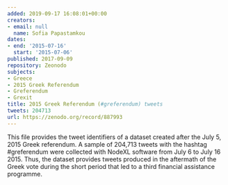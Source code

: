 ```yaml
---
added: 2019-09-17 16:08:01+00:00
creators:
- email: null
  name: Sofia Papastamkou
dates:
- end: '2015-07-16'
  start: '2015-07-06'
published: 2017-09-09
repository: Zeonodo
subjects:
- Greece
- 2015 Greek Referendum
- Greferendum
- Grexit
title: 2015 Greek Referendum (#greferendum) tweets
tweets: 204713
url: https://zenodo.org/record/887993
---
```


This file provides the tweet identifiers of a dataset created after the July 5, 2015 Greek referendum. A sample of 204,713 tweets with the hashtag #greferendum were collected with NodeXL software from July 6 to July 16 2015. Thus, the dataset provides tweets produced in the aftermath of the Greek vote during the short period that led to a third financial assistance programme. 
